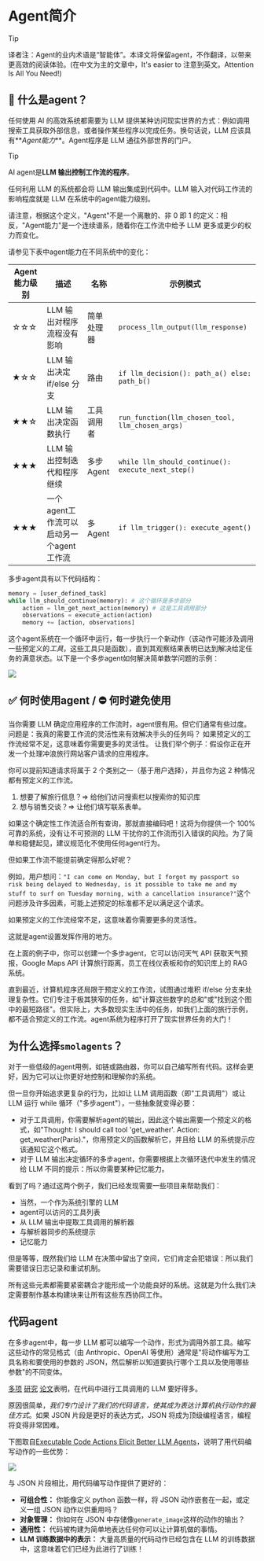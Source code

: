 <!--Copyright 2024 The HuggingFace Team. All rights reserved.

Licensed under the Apache License, Version 2.0 (the "License"); you may not use this file except in compliance with
the License. You may obtain a copy of the License at

http://www.apache.org/licenses/LICENSE-2.0

Unless required by applicable law or agreed to in writing, software distributed under the License is distributed on
an "AS IS" BASIS, WITHOUT WARRANTIES OR CONDITIONS OF ANY KIND, either express or implied. See the License for the
specific language governing permissions and limitations under the License.

⚠️ Note that this file is in Markdown but contain specific syntax for our doc-builder (similar to MDX) that may not be
rendered properly in your Markdown viewer.

-->

# Agent简介

> [!TIP]
> 译者注：Agent的业内术语是“智能体”。本译文将保留agent，不作翻译，以带来更高效的阅读体验。(在中文为主的文章中，It's easier to 注意到英文。Attention Is All You Need!)

## 🤔 什么是agent？

任何使用 AI 的高效系统都需要为 LLM 提供某种访问现实世界的方式：例如调用搜索工具获取外部信息，或者操作某些程序以完成任务。换句话说，LLM 应该具有**_Agent能力_**。Agent程序是 LLM 通往外部世界的门户。

> [!TIP]
> AI agent是**LLM 输出控制工作流的程序**。

任何利用 LLM 的系统都会将 LLM 输出集成到代码中。LLM 输入对代码工作流的影响程度就是 LLM 在系统中的agent能力级别。

请注意，根据这个定义，"Agent"不是一个离散的、非 0 即 1 的定义：相反，"Agent能力"是一个连续谱系，随着你在工作流中给予 LLM 更多或更少的权力而变化。

请参见下表中agent能力在不同系统中的变化：

| Agent能力级别 | 描述                                           | 名称       | 示例模式                                           |
| ------------ | ---------------------------------------------- | ---------- | -------------------------------------------------- |
| ☆☆☆          | LLM 输出对程序流程没有影响                     | 简单处理器 | `process_llm_output(llm_response)`                 |
| ★☆☆          | LLM 输出决定 if/else 分支                      | 路由       | `if llm_decision(): path_a() else: path_b()`       |
| ★★☆          | LLM 输出决定函数执行                           | 工具调用者 | `run_function(llm_chosen_tool, llm_chosen_args)`   |
| ★★★          | LLM 输出控制迭代和程序继续                     | 多步Agent | `while llm_should_continue(): execute_next_step()` |
| ★★★          | 一个agent工作流可以启动另一个agent工作流 | 多Agent   | `if llm_trigger(): execute_agent()`                |

多步agent具有以下代码结构：

```python
memory = [user_defined_task]
while llm_should_continue(memory): # 这个循环是多步部分
    action = llm_get_next_action(memory) # 这是工具调用部分
    observations = execute_action(action)
    memory += [action, observations]
```

这个agent系统在一个循环中运行，每一步执行一个新动作（该动作可能涉及调用一些预定义的*工具*，这些工具只是函数），直到其观察结果表明已达到解决给定任务的满意状态。以下是一个多步agent如何解决简单数学问题的示例：

<div class="flex justify-center">
    <img src="https://huggingface.co/datasets/huggingface/documentation-images/resolve/main/transformers/Agent_ManimCE.gif"/>
</div>

## ✅ 何时使用agent / ⛔ 何时避免使用

当你需要 LLM 确定应用程序的工作流时，agent很有用。但它们通常有些过度。问题是：我真的需要工作流的灵活性来有效解决手头的任务吗？
如果预定义的工作流经常不足，这意味着你需要更多的灵活性。
让我们举个例子：假设你正在开发一个处理冲浪旅行网站客户请求的应用程序。

你可以提前知道请求将属于 2 个类别之一（基于用户选择），并且你为这 2 种情况都有预定义的工作流。

1. 想要了解旅行信息？⇒ 给他们访问搜索栏以搜索你的知识库
2. 想与销售交谈？⇒ 让他们填写联系表单。

如果这个确定性工作流适合所有查询，那就直接编码吧！这将为你提供一个 100% 可靠的系统，没有让不可预测的 LLM 干扰你的工作流而引入错误的风险。为了简单和稳健起见，建议规范化不使用任何agent行为。

但如果工作流不能提前确定得那么好呢？

例如，用户想问：`"I can come on Monday, but I forgot my passport so risk being delayed to Wednesday, is it possible to take me and my stuff to surf on Tuesday morning, with a cancellation insurance?"`这个问题涉及许多因素，可能上述预定的标准都不足以满足这个请求。

如果预定义的工作流经常不足，这意味着你需要更多的灵活性。

这就是agent设置发挥作用的地方。

在上面的例子中，你可以创建一个多步agent，它可以访问天气 API 获取天气预报，Google Maps API 计算旅行距离，员工在线仪表板和你的知识库上的 RAG 系统。

直到最近，计算机程序还局限于预定义的工作流，试图通过堆积 if/else 分支来处理复杂性。它们专注于极其狭窄的任务，如"计算这些数字的总和"或"找到这个图中的最短路径"。但实际上，大多数现实生活中的任务，如我们上面的旅行示例，都不适合预定义的工作流。agent系统为程序打开了现实世界任务的大门！

## 为什么选择`smolagents`？

对于一些低级的agent用例，如链或路由器，你可以自己编写所有代码。这样会更好，因为它可以让你更好地控制和理解你的系统。

但一旦你开始追求更复杂的行为，比如让 LLM 调用函数（即"工具调用"）或让 LLM 运行 while 循环（"多步agent"），一些抽象就变得必要：

- 对于工具调用，你需要解析agent的输出，因此这个输出需要一个预定义的格式，如"Thought: I should call tool 'get_weather'. Action: get_weather(Paris)."，你用预定义的函数解析它，并且给 LLM 的系统提示应该通知它这个格式。
- 对于 LLM 输出决定循环的多步agent，你需要根据上次循环迭代中发生的情况给 LLM 不同的提示：所以你需要某种记忆能力。

看到了吗？通过这两个例子，我们已经发现需要一些项目来帮助我们：

- 当然，一个作为系统引擎的 LLM
- agent可以访问的工具列表
- 从 LLM 输出中提取工具调用的解析器
- 与解析器同步的系统提示
- 记忆能力

但是等等，既然我们给 LLM 在决策中留出了空间，它们肯定会犯错误：所以我们需要错误日志记录和重试机制。

所有这些元素都需要紧密耦合才能形成一个功能良好的系统。这就是为什么我们决定需要制作基本构建块来让所有这些东西协同工作。

## 代码agent

在多步agent中，每一步 LLM 都可以编写一个动作，形式为调用外部工具。编写这些动作的常见格式（由 Anthropic、OpenAI 等使用）通常是"将动作编写为工具名称和要使用的参数的 JSON，然后解析以知道要执行哪个工具以及使用哪些参数"的不同变体。

[多项](https://huggingface.co/papers/2402.01030) [研究](https://huggingface.co/papers/2411.01747) [论文](https://huggingface.co/papers/2401.00812)表明，在代码中进行工具调用的 LLM 要好得多。

原因很简单，_我们专门设计了我们的代码语言，使其成为表达计算机执行动作的最佳方式_。如果 JSON 片段是更好的表达方式，JSON 将成为顶级编程语言，编程将变得非常困难。

下图取自[Executable Code Actions Elicit Better LLM Agents](https://huggingface.co/papers/2402.01030)，说明了用代码编写动作的一些优势：

<img src="https://huggingface.co/datasets/huggingface/documentation-images/resolve/main/transformers/code_vs_json_actions.png">

与 JSON 片段相比，用代码编写动作提供了更好的：

- **可组合性：** 你能像定义 python 函数一样，将 JSON 动作嵌套在一起，或定义一组 JSON 动作以供重用吗？
- **对象管理：** 你如何在 JSON 中存储像`generate_image`这样的动作的输出？
- **通用性：** 代码被构建为简单地表达任何你可以让计算机做的事情。
- **LLM 训练数据中的表示：** 大量高质量的代码动作已经包含在 LLM 的训练数据中，这意味着它们已经为此进行了训练！

